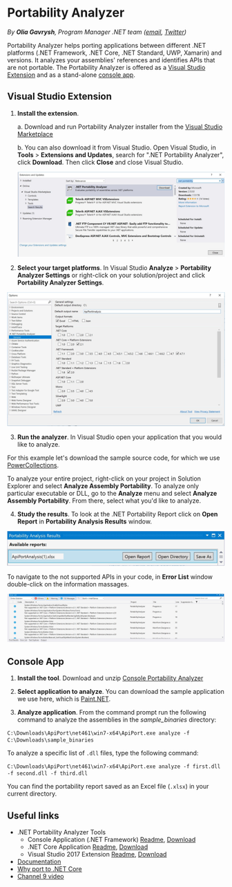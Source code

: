 # Portability Analyzer
*By **Olia Gavrysh**, Program Manager .NET team ([email](mailto:olia.gavrysh@microsoft.com), [Twitter](https://twitter.com/oliagavrysh))*

Portability Analyzer helps porting applications between different .NET platforms (.NET Framework, .NET Core, .NET Standard, UWP, Xamarin) and versions. It analyzes your assemblies' references and identifies APIs that are not portable. The Portability Analyzer is offered as a [Visual Studio Extension](https://marketplace.visualstudio.com/items?itemName=ConnieYau.NETPortabilityAnalyzer) and as a stand-alone [console app](https://github.com/Microsoft/dotnet-apiport/releases/latest).

## Visual Studio Extension

1. **Install the extension**.

    a. Download and run Portability Analyzer installer from the [Visual Studio Marketplace](https://marketplace.visualstudio.com/items?itemName=ConnieYau.NETPortabilityAnalyzer)

    b. You can also download it from Visual Studio. Open Visual Studio, in **Tools** > **Extensions and Updates**, search for ".NET Portability Analyzer", click **Download**. Then click **Close** and close Visual Studio.

    ![Visual Studio Extensions and Updates window showing how to download the analyzer](download-port-analyzer.jpg)

2. **Select your target platforms**. In Visual Studio **Analyze** > **Portability Analyzer Settings** or right-click on your solution/project and click **Portability Analyzer Settings**.

 ![Portability Analyzer Settings window](settings.jpg)

3. **Run the analyzer**. In Visual Studio open your application that you would like to analyze.

For this example let's download the sample source code, for which we use [PowerCollections](https://github.com/OliaG/hands-on-portability/releases/download/sample/sample_sources.zip).

To analyze your entire project, right-click on your project in Solution Explorer and select **Analyze Assembly Portability**. To analyze only particular executable or DLL, go to the **Analyze** menu and select **Analyze Assembly Portability**. From there, select what you'd like to analyze.

4. **Study the results**. To look at the .NET Portability Report click on **Open Report** in **Portability Analysis Results** window. 

![Portability Analysis Results showing the generated report file](results.jpg)

To navigate to the not supported APIs in your code, in **Error List** window double-click on the information massages. 

![Visual Studio Error List window showing information messages for not supported APIs](error-list.jpg)

## Console App

1. **Install the tool**. Download and unzip [Console Portability Analyzer](
https://github.com/Microsoft/dotnet-apiport/releases/download/2.5.0-alpha/ApiPort.zip)

2. **Select application to analyze**. You can download the sample application we use here, which is [Paint.NET](https://github.com/OliaG/hands-on-portability/releases/download/sample/sample_binaries.zip).

3. **Analyze application**. From the command prompt run the following command to analyze the assemblies in the *sample_binaries* directory:

```
C:\Downloads\ApiPort\net461\win7-x64\ApiPort.exe analyze -f C:\Downloads\sample_binaries
```

To analyze a specific list of `.dll` files, type the following command: 

```
C:\Downloads\ApiPort\net461\win7-x64\ApiPort.exe analyze -f first.dll -f second.dll -f third.dll
```

You can find the portability report saved as an Excel file (`.xlsx`) in your current directory.

## Useful links

* .NET Portability Analyzer Tools
    * Console Application (.NET Framework) [Readme](https://github.com/Microsoft/dotnet-apiport/blob/master/docs/Console/README.md), [Download](https://github.com/Microsoft/dotnet-apiport/releases/latest)
    * .NET Core Application [Readme](https://github.com/Microsoft/dotnet-apiport/blob/master/docs/Console/README.md#using-net-core-application), [Download](https://github.com/Microsoft/dotnet-apiport/)
    * Visual Studio 2017 Extension [Readme](https://github.com/Microsoft/dotnet-apiport/blob/master/docs/VSExtension/README.md), [Download](https://marketplace.visualstudio.com/items?itemName=ConnieYau.NETPortabilityAnalyzer)
* [Documentation](
https://docs.microsoft.com/en-us/dotnet/standard/analyzers/portability-analyzer)
* [Why port to .NET Core](https://blogs.msdn.microsoft.com/dotnet/2018/05/07/net-core-3-and-support-for-windows-desktop-applications/)
* [Channel 9 video](https://channel9.msdn.com/Blogs/Seth-Juarez/A-Brief-Look-at-the-NET-Portability-Analyzer)